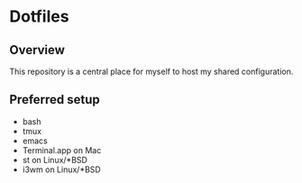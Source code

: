 # Dotfiles

## Overview

This repository is a central place for myself to host my shared configuration.

## Preferred setup

- bash
- tmux
- emacs
- Terminal.app on Mac
- st on Linux/*BSD
- i3wm on Linux/*BSD
